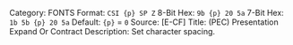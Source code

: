 Category: FONTS
Format: `CSI {p} SP Z`
8-Bit Hex: `9b {p} 20 5a`
7-Bit Hex: `1b 5b {p} 20 5a`
Default: `{p}` = `0`
Source: [E-CF]
Title: (PEC) Presentation Expand Or Contract
Description: Set character spacing.
